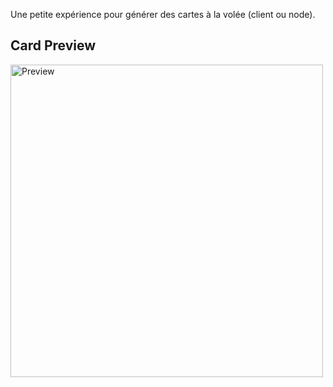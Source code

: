 Une petite expérience pour générer des cartes à la volée (client ou node).

## Card Preview

<img src="./exports/generated-card-preview.png" alt="Preview" width="500">
